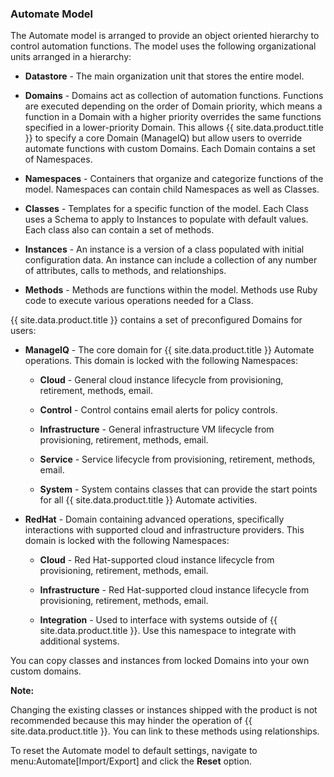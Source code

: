 ### Automate Model

The Automate model is arranged to provide an object oriented hierarchy
to control automation functions. The model uses the following
organizational units arranged in a hierarchy:

  - **Datastore** - The main organization unit that stores the entire
    model.

  - **Domains** - Domains act as collection of automation functions.
    Functions are executed depending on the order of Domain priority,
    which means a function in a Domain with a higher priority overrides
    the same functions specified in a lower-priority Domain. This allows
    {{ site.data.product.title }} to specify a core Domain (ManageIQ) but allow users
    to override automate functions with custom Domains. Each Domain
    contains a set of Namespaces.

  - **Namespaces** - Containers that organize and categorize functions
    of the model. Namespaces can contain child Namespaces as well as
    Classes.

  - **Classes** - Templates for a specific function of the model. Each
    Class uses a Schema to apply to Instances to populate with default
    values. Each class also can contain a set of methods.

  - **Instances** - An instance is a version of a class populated with
    initial configuration data. An instance can include a collection of
    any number of attributes, calls to methods, and relationships.

  - **Methods** - Methods are functions within the model. Methods use
    Ruby code to execute various operations needed for a Class.

{{ site.data.product.title }} contains a set of preconfigured Domains for users:

  - **ManageIQ** - The core domain for {{ site.data.product.title }} Automate
    operations. This domain is locked with the following Namespaces:

      - **Cloud** - General cloud instance lifecycle from provisioning,
        retirement, methods, email.

      - **Control** - Control contains email alerts for policy controls.

      - **Infrastructure** - General infrastructure VM lifecycle from
        provisioning, retirement, methods, email.

      - **Service** - Service lifecycle from provisioning, retirement,
        methods, email.

      - **System** - System contains classes that can provide the start
        points for all {{ site.data.product.title }} Automate activities.

  - **RedHat** - Domain containing advanced operations, specifically
    interactions with supported cloud and infrastructure providers. This
    domain is locked with the following Namespaces:

      - **Cloud** - Red Hat-supported cloud instance lifecycle from
        provisioning, retirement, methods, email.

      - **Infrastructure** - Red Hat-supported cloud instance lifecycle
        from provisioning, retirement, methods, email.

      - **Integration** - Used to interface with systems outside of
        {{ site.data.product.title }}. Use this namespace to integrate with additional
        systems.

You can copy classes and instances from locked Domains into your own
custom domains.

**Note:**

Changing the existing classes or instances shipped with the product is
not recommended because this may hinder the operation of
{{ site.data.product.title }}. You can link to these methods using relationships.

To reset the Automate model to default settings, navigate to
menu:Automate\[Import/Export\] and click the **Reset** option.
